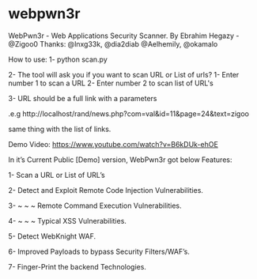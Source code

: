 webpwn3r
========

WebPwn3r - Web Applications Security Scanner.
By Ebrahim Hegazy - @Zigoo0
Thanks: @lnxg33k, @dia2diab @Aelhemily, @okamalo 


How to use:
1- python scan.py

2- The tool will ask you if you want to scan URL or List of urls?
    1- Enter number 1 to scan a URL
    2- Enter number 2 to scan list of URL's
    
3- URL should be a full link with a parameters

.e.g http://localhost/rand/news.php?com=val&id=11&page=24&text=zigoo

same thing with the list of links.

Demo Video: https://www.youtube.com/watch?v=B6kDUk-ehOE

In it’s Current Public [Demo] version, WebPwn3r got below Features:

1- Scan a URL or List of URL’s

2- Detect and Exploit Remote Code  Injection Vulnerabilities.

3- ~ ~ ~ Remote Command  Execution Vulnerabilities.

4- ~ ~ ~ Typical XSS Vulnerabilities.

5- Detect WebKnight WAF.

6- Improved Payloads to bypass Security Filters/WAF’s.

7- Finger-Print the backend Technologies.
